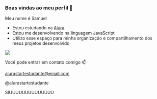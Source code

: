 ### Boas vindas ao meu perfil 💙

Meu nome é Samuel

- Estou estudando na [Alura](https://www.alura.com.br)
- Estou me desenvolvendo na linguagem JavaScript
- Utilizo esse espaço para minha organização e compartilhamento dos meus projetos desenvolvido

![](https://media1.tenor.com/m/rNGcuCXUhucAAAAC/cr7.gif)

Você pode entrar em contato comigo 📫

alurastartestudante@email.com

@alurastartestudante

SIUUUUUUUUUUUUUU
